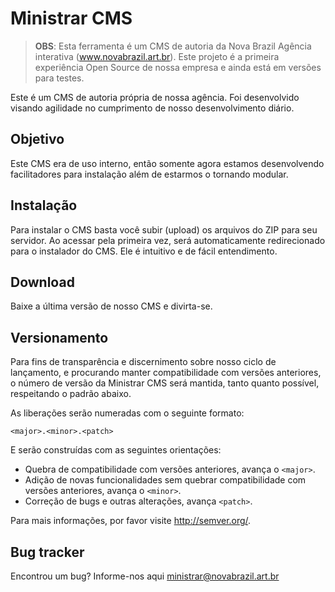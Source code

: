 Ministrar CMS
=================

> **OBS**: Esta ferramenta é um CMS de autoria da Nova Brazil Agência interativa (www.novabrazil.art.br). Este projeto é a primeira experiência Open Source de nossa empresa e ainda está em versões para testes.

Este é um CMS de autoria própria de nossa agência. Foi desenvolvido visando agilidade no cumprimento de nosso desenvolvimento diário.

Objetivo
-----
Este CMS era de uso interno, então somente agora estamos desenvolvendo facilitadores para instalação além de estarmos o tornando modular.


Instalação
------
Para instalar o CMS basta você subir (upload) os arquivos do ZIP para seu servidor.
Ao acessar pela primeira vez, será automaticamente redirecionado para o instalador do CMS.
Ele é intuitivo e de fácil entendimento.

Download
-----
Baixe a última versão de nosso CMS e divirta-se.

Versionamento
----------
Para fins de transparência e discernimento sobre nosso ciclo de lançamento, e procurando manter compatibilidade com versões anteriores, o número de versão da Ministrar CMS será mantida, tanto quanto possível, respeitando o padrão abaixo.

As liberações serão numeradas com o seguinte formato:

`<major>.<minor>.<patch>`

E serão construídas com as seguintes orientações:

* Quebra de compatibilidade com versões anteriores, avança o `<major>`.
* Adição de novas funcionalidades sem quebrar compatibilidade com versões anteriores, avança o `<minor>`.
* Correção de bugs e outras alterações, avança `<patch>`.

Para mais informações, por favor visite <http://semver.org/>.

Bug tracker
-----------
Encontrou um bug? Informe-nos aqui ministrar@novabrazil.art.br

